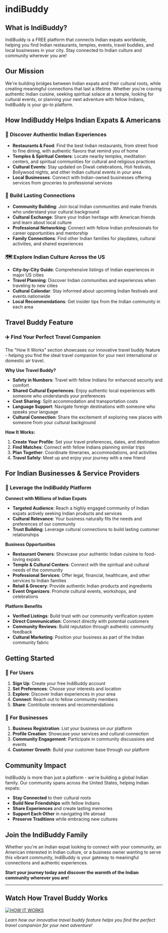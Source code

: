 # **indiBuddy**

## What is IndiBuddy?

IndiBuddy is a FREE platform that connects Indian expats worldwide, helping you find Indian restaurants, temples, events, travel buddies, and local businesses in your city. Stay connected to Indian culture and community wherever you are!

## Our Mission

We're building bridges between Indian expats and their cultural roots, while creating meaningful connections that last a lifetime. Whether you're craving authentic Indian cuisine, seeking spiritual solace at a temple, looking for cultural events, or planning your next adventure with fellow Indians, IndiBuddy is your go-to platform.

## How IndiBuddy Helps Indian Expats & Americans

### 🌟 **Discover Authentic Indian Experiences**

- **Restaurants & Food**: Find the best Indian restaurants, from street food to fine dining, with authentic flavors that remind you of home
- **Temples & Spiritual Centers**: Locate nearby temples, meditation centers, and spiritual communities for cultural and religious practices
- **Cultural Events**: Stay updated on Diwali celebrations, Holi festivals, Bollywood nights, and other Indian cultural events in your area
- **Local Businesses**: Connect with Indian-owned businesses offering services from groceries to professional services

### 🤝 **Build Lasting Connections**

- **Community Building**: Join local Indian communities and make friends who understand your cultural background
- **Cultural Exchange**: Share your Indian heritage with American friends and learn about local culture
- **Professional Networking**: Connect with fellow Indian professionals for career opportunities and mentorship
- **Family Connections**: Find other Indian families for playdates, cultural activities, and shared experiences

### 🗺️ **Explore Indian Culture Across the US**

- **City-by-City Guide**: Comprehensive listings of Indian experiences in major US cities
- **Travel Planning**: Discover Indian communities and experiences when traveling to new cities
- **Cultural Calendar**: Stay informed about upcoming Indian festivals and events nationwide
- **Local Recommendations**: Get insider tips from the Indian community in each area

## Travel Buddy Feature

### ✈️ **Find Your Perfect Travel Companion**

The "How It Works" section showcases our innovative travel buddy feature - helping you find the ideal travel companion for your next international or domestic air travel.

**Why Use Travel Buddy?**

- **Safety in Numbers**: Travel with fellow Indians for enhanced security and comfort
- **Shared Cultural Experiences**: Enjoy authentic local experiences with someone who understands your preferences
- **Cost Sharing**: Split accommodation and transportation costs
- **Language Support**: Navigate foreign destinations with someone who speaks your language
- **Cultural Connection**: Share the excitement of exploring new places with someone from your cultural background

**How It Works:**

1. **Create Your Profile**: Set your travel preferences, dates, and destination
2. **Find Matches**: Connect with fellow Indians planning similar trips
3. **Plan Together**: Coordinate itineraries, accommodations, and activities
4. **Travel Safely**: Meet up and enjoy your journey with a new friend

## For Indian Businesses & Service Providers

### 💼 **Leverage the IndiBuddy Platform**

**Connect with Millions of Indian Expats**

- **Targeted Audience**: Reach a highly engaged community of Indian expats actively seeking Indian products and services
- **Cultural Relevance**: Your business naturally fits the needs and preferences of our community
- **Trust Building**: Leverage cultural connections to build lasting customer relationships

**Business Opportunities**

- **Restaurant Owners**: Showcase your authentic Indian cuisine to food-loving expats
- **Temple & Cultural Centers**: Connect with the spiritual and cultural needs of the community
- **Professional Services**: Offer legal, financial, healthcare, and other services to Indian families
- **Retail & Grocery**: Provide authentic Indian products and ingredients
- **Event Organizers**: Promote cultural events, workshops, and celebrations

**Platform Benefits**

- **Verified Listings**: Build trust with our community verification system
- **Direct Communication**: Connect directly with potential customers
- **Community Reviews**: Build reputation through authentic community feedback
- **Cultural Marketing**: Position your business as part of the Indian community fabric

## Getting Started

### 🚀 **For Users**

1. **Sign Up**: Create your free IndiBuddy account
2. **Set Preferences**: Choose your interests and location
3. **Explore**: Discover Indian experiences in your area
4. **Connect**: Reach out to fellow community members
5. **Share**: Contribute reviews and recommendations

### 🏢 **For Businesses**

1. **Business Registration**: List your business on our platform
2. **Profile Creation**: Showcase your services and cultural connection
3. **Community Engagement**: Participate in community discussions and events
4. **Customer Growth**: Build your customer base through our platform

## Community Impact

IndiBuddy is more than just a platform - we're building a global Indian family. Our community spans across the United States, helping Indian expats:

- **Stay Connected** to their cultural roots
- **Build New Friendships** with fellow Indians
- **Share Experiences** and create lasting memories
- **Support Each Other** in navigating life abroad
- **Preserve Traditions** while embracing new cultures

## Join the IndiBuddy Family

Whether you're an Indian expat looking to connect with your community, an American interested in Indian culture, or a business owner wanting to serve this vibrant community, IndiBuddy is your gateway to meaningful connections and authentic experiences.

**Start your journey today and discover the warmth of the Indian community wherever you are!**

---

## Watch How Travel Buddy Works

[![HOW IT WORKS](https://i.ytimg.com/vi/iEusanNfVNA/maxresdefault.jpg)](https://www.youtube.com/embed/iEusanNfVNA?si=DeJCZzdJ89sO-yvH)

_Learn how our innovative travel buddy feature helps you find the perfect travel companion for your next adventure!_
